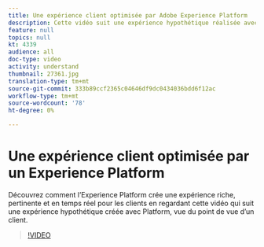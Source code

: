 ```yaml
---
title: Une expérience client optimisée par Adobe Experience Platform
description: Cette vidéo suit une expérience hypothétique réalisée avec Adobe Experience Platform, vue du point de vue d'un client. Découvrez comment l’Experience Platform crée une expérience riche, pertinente et en temps réel.
feature: null
topics: null
kt: 4339
audience: all
doc-type: video
activity: understand
thumbnail: 27361.jpg
translation-type: tm+mt
source-git-commit: 333b89ccf2365c04646df9dc0434036bdd6f12ac
workflow-type: tm+mt
source-wordcount: '78'
ht-degree: 0%

---
```



# Une expérience client optimisée par un Experience Platform

Découvrez comment l’Experience Platform crée une expérience riche, pertinente et en temps réel pour les clients en regardant cette vidéo qui suit une expérience hypothétique créée avec Platform, vue du point de vue d’un client.

>[!VIDEO](https://video.tv.adobe.com/v/27361?quality=12&learn=on)